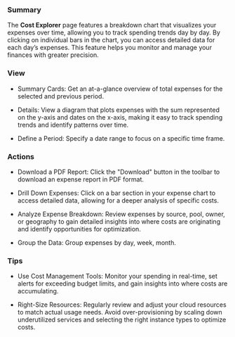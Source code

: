 ### **Summary**

The **Cost Explorer** page features a breakdown chart that visualizes your expenses over time, allowing you to track spending trends day by day. By clicking on individual bars in the chart, you can access detailed data for each day’s expenses. This feature helps you monitor and manage your finances with greater precision.

### **View**

- Summary Cards: Get an at-a-glance overview of total expenses for the selected and previous period.

- Details: View a diagram that plots expenses with the sum represented on the y-axis and dates on the x-axis, making it easy to track spending trends and identify patterns over time.

- Define a Period: Specify a date range to focus on a specific time frame.

### **Actions**

- Download a PDF Report: Click the "Download" button in the toolbar to download an expense report in PDF format.

- Drill Down Expenses: Click on a bar section in your expense chart to access detailed data, allowing for a deeper analysis of specific costs.

- Analyze Expense Breakdown: Review expenses by source, pool, owner, or geography to gain detailed insights into where costs are originating and identify opportunities for optimization.

- Group the Data: Group expenses by day, week, month.

### **Tips**

- Use Cost Management Tools: Monitor your spending in real-time, set alerts for exceeding budget limits, and gain insights into where costs are accumulating.

- Right-Size Resources: Regularly review and adjust your cloud resources to match actual usage needs. Avoid over-provisioning by scaling down underutilized services and selecting the right instance types to optimize costs.